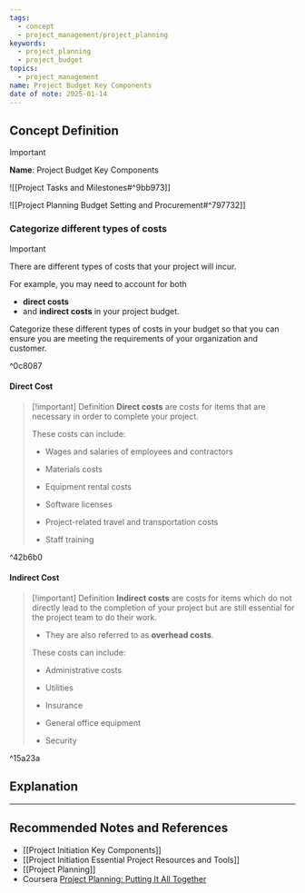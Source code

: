 ```yaml
---
tags:
  - concept
  - project_management/project_planning
keywords:
  - project_planning
  - project_budget
topics:
  - project_management
name: Project Budget Key Components
date of note: 2025-01-14
---
```


## Concept Definition

>[!important]
>**Name**: Project Budget Key Components

![[Project Tasks and Milestones#^9bb973]]

![[Project Planning Budget Setting and Procurement#^797732]]

### Categorize different types of costs

>[!important]
>There are different types of costs that your project will incur. 
>
>For example, you may need to account for both 
>- **direct costs** 
>- and **indirect costs** in your project budget. 
>
>Categorize these different types of costs in your budget so that you can ensure you are meeting the requirements of your organization and customer. 

^0c8087

#### Direct Cost

>[!important] Definition
> **Direct costs** are costs for items that are necessary in order to complete your project. 
> 
> These costs can include:
> 
> - Wages and salaries of employees and contractors 
>     
> - Materials costs
>     
> - Equipment rental costs
>     
> - Software licenses 
>     
> - Project-related travel and transportation costs
>     
> - Staff training
>     

^42b6b0

#### Indirect Cost

>[!important] Definition
>**Indirect costs** are costs for items which do not directly lead to the completion of your project but are still essential for the project team to do their work. 
>- They are also referred to as **overhead costs**. 
>
>These costs can include:
> 
> - Administrative costs
>     
> - Utilities
>     
> - Insurance 
>     
> - General office equipment 
>     
> - Security

^15a23a


## Explanation





-----------
##  Recommended Notes and References


- [[Project Initiation Key Components]]
- [[Project Initiation Essential Project Resources and Tools]]
- [[Project Planning]]
- Coursera [Project Planning: Putting It All Together](https://www.coursera.org/learn/project-planning-google/home/welcome)